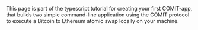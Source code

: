 This page is part of the typescript tutorial for creating your first COMIT-app, that builds two simple command-line application using the COMIT protocol to execute a Bitcoin to Ethereum atomic swap locally on your machine.
